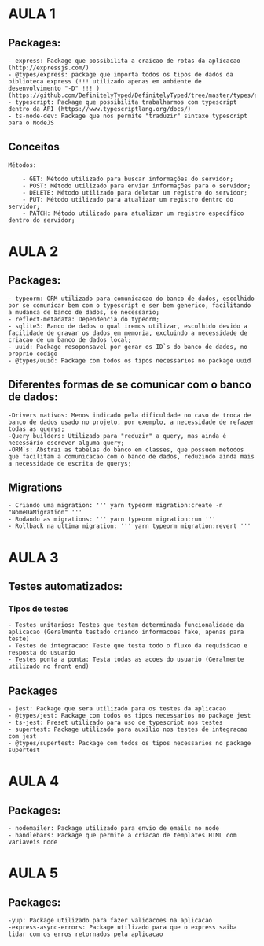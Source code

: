 # AULA 1

## Packages:
    - express: Package que possibilita a craicao de rotas da aplicacao (http://expressjs.com/)
    - @types/express: package que importa todos os tipos de dados da biblioteca express (!!! utilizado apenas em ambiente de desenvolvimento "-D" !!! ) (https://github.com/DefinitelyTyped/DefinitelyTyped/tree/master/types/express)
    - typescript: Package que possibilita trabalharmos com typescript dentro da API (https://www.typescriptlang.org/docs/)
    - ts-node-dev: Package que nos permite "traduzir" sintaxe typescript para o NodeJS

## Conceitos

    Métodos:

        - GET: Método utilizado para buscar informações do servidor;
        - POST: Método utilizado para enviar informações para o servidor;
        - DELETE: Método utilizado para deletar um registro do servidor;
        - PUT: Método utilizado para atualizar um registro dentro do servidor;
        - PATCH: Método utilizado para atualizar um registro específico dentro do servidor;

# AULA 2

## Packages:
    - typeorm: ORM utilizado para comunicacao do banco de dados, escolhido por se comunicar bem com o typescript e ser bem generico, facilitando a mudanca de banco de dados, se necessario;
    - reflect-metadata: Dependencia do typeorm;
    - sqlite3: Banco de dados o qual iremos utilizar, escolhido devido a facilidade de gravar os dados em memoria, excluindo a necessidade de criacao de um banco de dados local;
    - uuid: Package resoponsavel por gerar os ID`s do banco de dados, no proprio codigo
    - @types/uuid: Package com todos os tipos necessarios no package uuid

## Diferentes formas de se comunicar com o banco de dados:
    -Drivers nativos: Menos indicado pela dificuldade no caso de troca de banco de dados usado no projeto, por exemplo, a necessidade de refazer todas as querys;
    -Query builders: Utilizado para "reduzir" a query, mas ainda é necessário escrever alguma query;
    -ORM`s: Abstrai as tabelas do banco em classes, que possuem metodos que facilitam a comunicacao com o banco de dados, reduzindo ainda mais a necessidade de escrita de querys;

## Migrations
    - Criando uma migration: ''' yarn typeorm migration:create -n "NomeDaMigration" '''
    - Rodando as migrations: ''' yarn typeorm migration:run '''
    - Rollback na ultima migration: ''' yarn typeorm migration:revert '''

# AULA 3

## Testes automatizados:
    
### Tipos de testes
    - Testes unitarios: Testes que testam determinada funcionalidade da aplicacao (Geralmente testado criando informacoes fake, apenas para teste)
    - Testes de integracao: Teste que testa todo o fluxo da requisicao e resposta do usuario
    - Testes ponta a ponta: Testa todas as acoes do usuario (Geralmente utilizado no front end)

## Packages
    - jest: Package que sera utilizado para os testes da aplicacao
    - @types/jest: Package com todos os tipos necessarios no package jest
    - ts-jest: Preset utilizado para uso de typescript nos testes 
    - supertest: Package utilizado para auxilio nos testes de integracao com jest
    - @types/supertest: Package com todos os tipos necessarios no package supertest

# AULA 4

## Packages:
    - nodemailer: Package utilizado para envio de emails no node
    - handlebars: Package que permite a criacao de templates HTML com variaveis node

# AULA 5

## Packages:

    -yup: Package utilizado para fazer validacoes na aplicacao
    -express-async-errors: Package utilizado para que o express saiba lidar com os erros retornados pela aplicacao